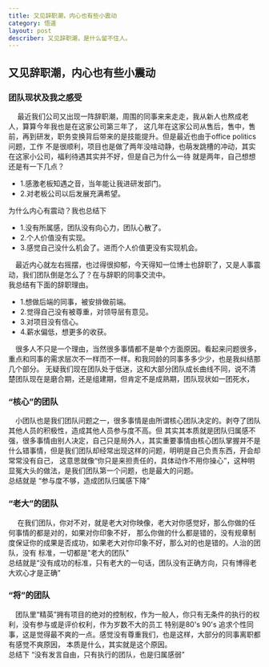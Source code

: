 ```yaml
---
title: 又见辞职潮，内心也有些小震动
category: 悟道
layout: post
describer: 又见辞职潮，是什么留不住人。
---
```

## 又见辞职潮，内心也有些小震动

### 团队现状及我之感受

&emsp; 最近我们公司又出现一阵辞职潮，周围的同事来来走走，我从新人也熬成老人，算算今年我也是在这家公司第三年了，
这几年在这家公司从售后，售中，售前，再到研发，职务变换背后带来的是技能提升。但是最近也由于office politics问题，工作
不是很顺利，项目也是做了两年没啥动静，也萌发跳槽的冲动，其实在这家小公司，福利待遇其实并不好，但是自己为什么一待
就是两年，自己想想还是有一下几点？</br>

* 1.感激老板知遇之音，当年能让我进研发部门。</br>
* 2.对老板公司以后发展充满希望。

为什么内心有震动？我也总结下

* 1.没有所属感，团队没有向心力，团队心散了。
* 2.个人价值没有实现。
* 3.感觉自己没什么机会了。进而个人价值更没有实现机会。

&emsp;最近内心就左右摇摆，也过得很抑郁，今天得知一位博士也辞职了，又是人事震动，我们团队倒是怎么了？在与辞职的同事交流中。</br>
我总结有下面的辞职理由。

* 1.想做后端的同事，被安排做前端。
* 2.觉得自己没有被尊重，对领导层有意见。
* 3.对项目没有信心。
* 4.薪水偏低，想更多的收获。

&emsp;很多人不只是一个理由，当然很多事情都不是单个方面原因。看起来问题很多，重点和同事的需求层次不一样而不一样。和我同龄的同事多多少少，也是我纠结那几个部分。
无疑我们现在团队处于低迷，这和大部分团队成长曲线不同，说不清楚团队现在是磨合期，还是组建期，但肯定不是成熟期，团队现状如一团死水，</br>

### “核心”的团队

&emsp;小团队也是我们团队问题之一，很多事情是由所谓核心团队决定的。剥夺了团队其他人员的积极性，造成其他人员参与度不高。但
其实其本质就是团队归属感不强，很多事情由别人决定，自己只是局外人，其实重要事情由核心团队掌握并不是什么错事情，但是我们团队却经常出现这样的问题，明明是自己负责东西，开会却常常没有自己，
这意思就像“你只是来担责任的，具体动作不用你操心”，这种明显冤大头的做法，是我们团队第一个问题，也是最大的问题。</br>
总结就是 “参与度不够，造成团队归属感下降”

### “老大”的团队

&emsp; 在我们团队，你对不对，就是老大对你映像，老大对你感觉好，那么你做的任何事情的都是对的，如果对你印象不好，
那么你做的什么都是错的，没有规章制度保证你的成果是否成功，如果老大对你印象不好，那么对的也是错的。人治的团队，没有
标准，一切都是"老大的团队"</br>
总结就是“没有成功的标准，只有老大的一句话，团队没有正确方向，只有博得老大欢心才是正确”

### “将”的团队

&emsp;团队里“精英”拥有项目的绝对的控制权，作为一般人，你只有无条件的执行的权利，没有参与或是评价权利，作为岁数不大的员工
特别是80's 90's  追求个性同事，这是觉得最不爽的一点。感觉没有尊重我们，也是这样，大部分的同事离职都有感觉不爽原因，
本质是什么，其实就是这个原因。</br>
总结下 “没有发言自由，只有执行的团队，也是归属感弱”



